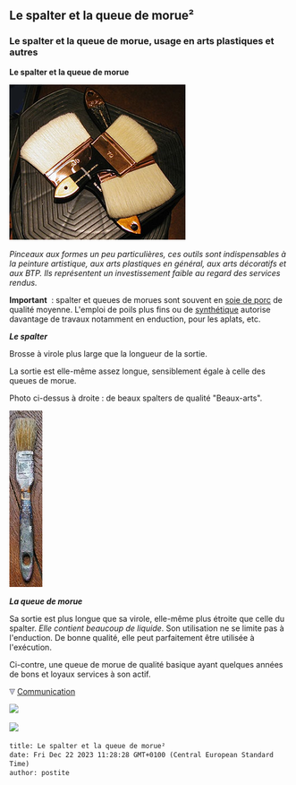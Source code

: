 ## Le spalter et la queue de morue²
### Le spalter et la queue de morue, usage en arts plastiques et autres
 **Le spalter et la queue de morue**  

![](images/spaltersversionweb.jpg)

_Pinceaux aux formes un peu particulières, ces outils sont indispensables à la peinture artistique, aux arts plastiques en général, aux arts décoratifs et aux BTP. Ils représentent un investissement faible au regard des services rendus._

**Important**  : spalter et queues de morues sont souvent en [soie de porc](pincpoils.html#lasoiedeporc) de qualité moyenne. L'emploi de poils plus fins ou de [synthétique](pincpoils.html#lesynthetique) autorise davantage de travaux notamment en enduction, pour les aplats, etc.

**_Le spalter_**

Brosse à virole plus large que la longueur de la sortie.

La sortie est elle-même assez longue, sensiblement égale à celle des queues de morue.

Photo ci-dessus à droite : de beaux spalters de qualité "Beaux-arts".

![](images/queuedemorue.jpg)

**_La queue de morue_**

Sa sortie est plus longue que sa virole, elle-même plus étroite que celle du spalter. _Elle contient beaucoup de liquide_. Son utilisation ne se limite pas à l'enduction. De bonne qualité, elle peut parfaitement être utilisée à l'exécution.

Ci-contre, une queue de morue de qualité basique ayant quelques années de bons et loyaux services à son actif.



![](images/flechebas.gif) [Communication](http://www.artrealite.com/annonceurs.htm) 

[![](https://cbonvin.fr/sites/regie.artrealite.com/visuels/campagne1.png)](index-2.html#20131014)

![](https://cbonvin.fr/sites/regie.artrealite.com/visuels/campagne2.png)
```
title: Le spalter et la queue de morue²
date: Fri Dec 22 2023 11:28:28 GMT+0100 (Central European Standard Time)
author: postite
```
